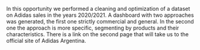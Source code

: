 In this opportunity we performed a cleaning and optimization of a dataset on Adidas sales in the years 2020/2021. 
A dashboard with two approaches was generated, the first one strictly commercial and general. In the second one
the approach is more specific, segmenting by products and their characteristics. There is a link on the second 
page that will take us to the official site of Adidas Argentina.
